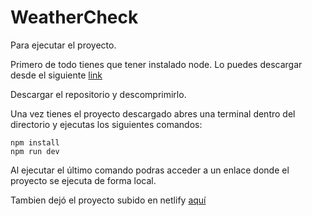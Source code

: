 # WeatherCheck

Para ejecutar el proyecto.

Primero de todo tienes que tener instalado node. Lo puedes descargar desde el siguiente [link](https://nodejs.org/es/)


Descargar el repositorio y descomprimirlo.

Una vez tienes el proyecto descargado abres una terminal dentro del directorio y ejecutas los siguientes comandos:

~~~
npm install
npm run dev
~~~

Al ejecutar el último comando podras acceder a un enlace donde el proyecto se ejecuta de forma local.

Tambien dejó el proyecto subido en netlify [aquí](https://weathercheckkukapu.netlify.app/)
